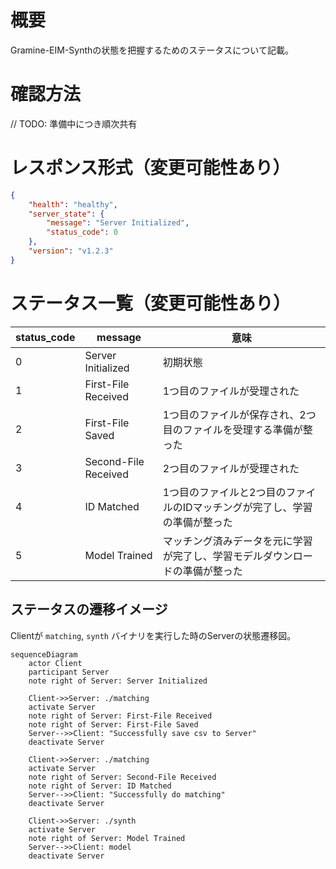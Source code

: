 # 概要

Gramine-EIM-Synthの状態を把握するためのステータスについて記載。

# 確認方法

// TODO: 準備中につき順次共有

# レスポンス形式（変更可能性あり）

```json
{
	"health": "healthy",
	"server_state": {
        "message": "Server Initialized",
        "status_code": 0
	},
	"version": "v1.2.3"
}
```

# ステータス一覧（変更可能性あり）

| status_code | message | 意味 |
| ---- | ---- | ---- |
| 0 | Server Initialized | 初期状態 |
| 1 | First-File Received | 1つ目のファイルが受理された | 
| 2 | First-File Saved | 1つ目のファイルが保存され、2つ目のファイルを受理する準備が整った |
| 3 | Second-File Received | 2つ目のファイルが受理された |
| 4 | ID Matched | 1つ目のファイルと2つ目のファイルのIDマッチングが完了し、学習の準備が整った |
| 5 | Model Trained | マッチング済みデータを元に学習が完了し、学習モデルダウンロードの準備が整った |
## ステータスの遷移イメージ
Clientが `matching`, `synth` バイナリを実行した時のServerの状態遷移図。  
```mermaid
sequenceDiagram
    actor Client
    participant Server
    note right of Server: Server Initialized

    Client->>Server: ./matching
    activate Server
    note right of Server: First-File Received
    note right of Server: First-File Saved
	Server-->>Client: "Successfully save csv to Server"
    deactivate Server

    Client->>Server: ./matching
    activate Server
    note right of Server: Second-File Received
    note right of Server: ID Matched
	Server-->>Client: "Successfully do matching"
    deactivate Server

    Client->>Server: ./synth
    activate Server
    note right of Server: Model Trained
    Server-->>Client: model
    deactivate Server
```
